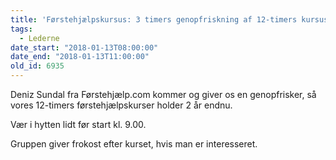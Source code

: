 ```yaml
---
title: 'Førstehjælpskursus: 3 timers genopfriskning af 12-timers kursus'
tags:
  - Lederne
date_start: "2018-01-13T08:00:00"
date_end: "2018-01-13T11:00:00"
old_id: 6935
---
```

Deniz Sundal fra Førstehjælp.com kommer og giver os en genopfrisker, så vores 12-timers førstehjælpskurser holder 2 år endnu.

Vær i hytten lidt før start kl. 9.00.

Gruppen giver frokost efter kurset, hvis man er interesseret.
